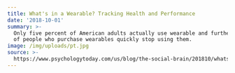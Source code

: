 ```yaml
---
title: What's in a Wearable? Tracking Health and Performance
date: '2018-10-01'
summary: >-
  Only five percent of American adults actually use wearable and further, half
  of people who purchase wearables quickly stop using them. 
image: /img/uploads/pt.jpg
source: >-
  https://www.psychologytoday.com/us/blog/the-social-brain/201810/whats-in-wearable-tracking-health-and-performance
---
```


